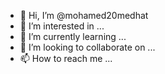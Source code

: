 - 👋 Hi, I’m @mohamed20medhat
- 👀 I’m interested in ...
- 🌱 I’m currently learning ...
- 💞️ I’m looking to collaborate on ...
- 📫 How to reach me ...

<!---
mohamed20medhat/mohamed20medhat is a ✨ special ✨ repository because its `README.md` (this file) appears on your GitHub profile.
You can click the Preview link to take a look at your changes.
--->

